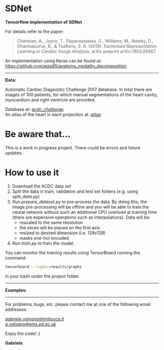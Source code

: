 # SDNet

**Tensorflow implementation of SDNet**


For details refer to the paper:

> Chartsias, A., Joyce, T., Papanastasiou, G., Williams, M., Newby, D., Dharmakumar, R., & Tsaftaris, S. A. (2019). 
> *Factorised Representation Learning in Cardiac Image Analysis*. arXiv preprint arXiv:1903.09467.

An implementation using Keras can be found at: https://github.com/agis85/anatomy_modality_decomposition


----------------------------------
**Data:**

Automatic Cardiac Diagnostic Challenge 2017 database. In total there are images of 100 patients, for which manual
segmentations of the heart cavity, myocardium and right ventricle are provided.

Database at: [*acdc_challenge*](https://www.creatis.insa-lyon.fr/Challenge/acdc/databases.html).\
An atlas of the heart in each projection at: [*atlas*](http://tuttops.altervista.org/ecocardiografia_base.html).

# Be aware that...

This is a work in progress project. There could be errors and future updates.

# How to use it

1. Download the ACDC data set
2. Split the data in train, validation and test set folders (e.g. using *split_data.py*)
3. Run *prepare_dataset.py* to pre-process the data. By doing this, the image pre-processing will be offline 
and you will be able to train the neural network without such an additional CPU overload at training time 
(there are expensive operations such as interpolations). Data will be:
    - rescaled to the same resolution
    - the slices will be placed on the first axis
    - resized to desired dimension (i.e. 128x128)
    - masks one-hot encoded
4. Run *train.py* to train the model.

You can monitor the training results using TensorBoard running the command:
```bash
tensorboard --logdir=results/graphs
```
in your bash under the project folder.

---------------------
**Examples:**


---------------------

For problems, bugs, etc. please contact me at one of the following email addresses:

  *gabriele.valvano@imtlucca.it* \
  *g.valvano@sms.ed.ac.uk*

Enjoy the code! :)

**Gabriele**